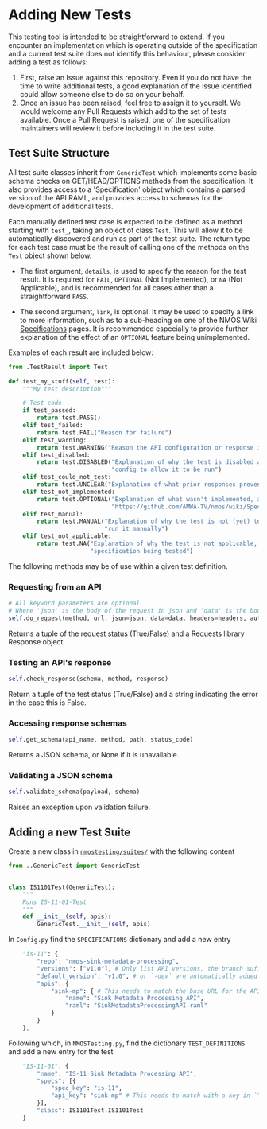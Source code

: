 # Adding New Tests

This testing tool is intended to be straightforward to extend. If you encounter an implementation which is operating outside of the specification and a current test suite does not identify this behaviour, please consider adding a test as follows:

1.  First, raise an Issue against this repository. Even if you do not have the time to write additional tests, a good explanation of the issue identified could allow someone else to do so on your behalf.
2.  Once an issue has been raised, feel free to assign it to yourself. We would welcome any Pull Requests which add to the set of tests available. Once a Pull Request is raised, one of the specification maintainers will review it before including it in the test suite.

## Test Suite Structure

All test suite classes inherit from `GenericTest` which implements some basic schema checks on GET/HEAD/OPTIONS methods from the specification. It also provides access to a 'Specification' object which contains a parsed version of the API RAML, and provides access to schemas for the development of additional tests.

Each manually defined test case is expected to be defined as a method starting with `test_`, taking an object of class `Test`. This will allow it to be automatically discovered and run as part of the test suite.
The return type for each test case must be the result of calling one of the methods on the `Test` object shown below.

*   The first argument, `details`, is used to specify the reason for the test result.
  It is required for `FAIL`, `OPTIONAL` (Not Implemented), or `NA` (Not Applicable), and is recommended for all cases other than a straightforward `PASS`.

*   The second argument, `link`, is optional. It may be used to specify a link to more information, such as to a sub-heading on one of the NMOS Wiki [Specifications](https://github.com/AMWA-TV/nmos/wiki/Specifications) pages.
  It is recommended especially to provide further explanation of the effect of an `OPTIONAL` feature being unimplemented.

Examples of each result are included below:

```python
from .TestResult import Test

def test_my_stuff(self, test):
    """My test description"""

    # Test code
    if test_passed:
        return test.PASS()
    elif test_failed:
        return test.FAIL("Reason for failure")
    elif test_warning:
        return test.WARNING("Reason the API configuration or response is not recommended")
    elif test_disabled:
        return test.DISABLED("Explanation of why the test is disabled and e.g. how to change the test suite "
                             "config to allow it to be run")
    elif test_could_not_test:
        return test.UNCLEAR("Explanation of what prior responses prevented this test being run")
    elif test_not_implemented:
        return test.OPTIONAL("Explanation of what wasn't implemented, and why you might require it",
                             "https://github.com/AMWA-TV/nmos/wiki/Specifications#what-is-required-vs-optional")
    elif test_manual:
        return test.MANUAL("Explanation of why the test is not (yet) tested automatically, and e.g. how to "
                           "run it manually")
    elif test_not_applicable:
        return test.NA("Explanation of why the test is not applicable, e.g. due to the version of the "
                       "specification being tested")
```

The following methods may be of use within a given test definition.

### Requesting from an API

```python
# All keyword parameters are optional
# Where 'json' is the body of the request in json and 'data' is the body as url encoded form data
self.do_request(method, url, json=json, data=data, headers=headers, auth=auth)
```

Returns a tuple of the request status (True/False) and a Requests library Response object.

### Testing an API's response

```python
self.check_response(schema, method, response)
```

Return a tuple of the test status (True/False) and a string indicating the error in the case this is False.

### Accessing response schemas

```python
self.get_schema(api_name, method, path, status_code)
```

Returns a JSON schema, or None if it is unavailable.

### Validating a JSON schema

```python
self.validate_schema(payload, schema)
```

Raises an exception upon validation failure.

## Adding a new Test Suite

Create a new class in [`nmostesting/suites/`](../nmostesting/suites) with the following content

```py
from ..GenericTest import GenericTest


class IS1101Test(GenericTest):
    """
    Runs IS-11-01-Test
    """
    def __init__(self, apis):
        GenericTest.__init__(self, apis)
```

In `Config.py` find the `SPECIFICATIONS` dictionary and add a new entry

```py
    "is-11": {
        "repo": "nmos-sink-metadata-processing",
        "versions": ["v1.0"], # Only list API versions, the branch suffixes `.x`
        "default_version": "v1.0", # or `-dev` are automatically added
        "apis": {
            "sink-mp": { # This needs to match the base URL for the API as it's used to format the requests
                "name": "Sink Metadata Processing API",
                "raml": "SinkMetadataProcessingAPI.raml"
            }
        }
    },
```

Following which, in `NMOSTesting.py`, find the dictionary `TEST_DEFINITIONS` and add a new entry for the test


```py
    "IS-11-01": {
        "name": "IS-11 Sink Metadata Processing API",
        "specs": [{
            "spec_key": "is-11",
            "api_key": "sink-mp" # This needs to match with a key in `"apis"` which was added in Config.py
        }],
        "class": IS1101Test.IS1101Test
    }
```
